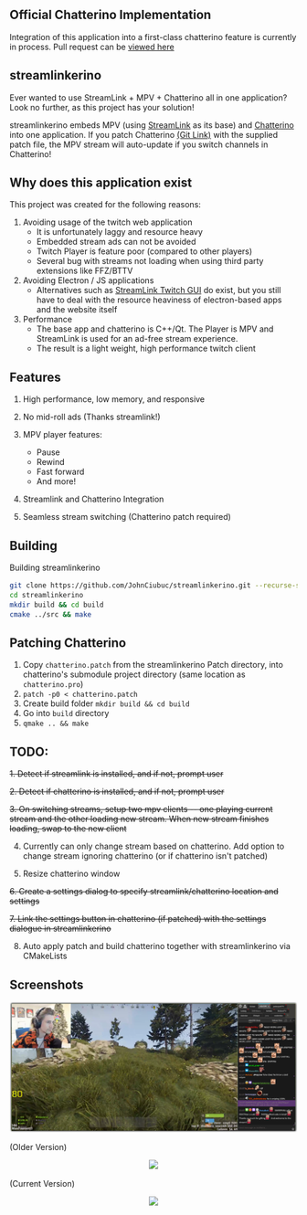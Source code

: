 ## Official Chatterino Implementation

Integration of this application into a first-class chatterino feature is currently in process. Pull request can be [viewed here](https://github.com/Chatterino/chatterino2/pull/2854)

## streamlinkerino
Ever wanted to use StreamLink + MPV + Chatterino all in one application? Look no further, as this project has your solution!

streamlinkerino embeds MPV (using [StreamLink](https://streamlink.github.io/index.html) as its base) and [Chatterino](https://chatterino.com/) into one application. If you patch Chatterino [(Git Link)](https://github.com/Chatterino/chatterino2) with the supplied patch file, the MPV stream will auto-update if you switch channels in Chatterino!

## Why does this application exist

This project was created for the following reasons:
1. Avoiding usage of the twitch web application
	* It is unfortunately laggy and resource heavy
	* Embedded stream ads can not be avoided
	* Twitch Player is feature poor (compared to other players)
	* Several bug with streams not loading when using third party extensions like FFZ/BTTV
2. Avoiding Electron / JS applications
	* Alternatives such as [StreamLink Twitch GUI](https://streamlink.github.io/streamlink-twitch-gui/) do exist, but you still have to deal with the resource heaviness of electron-based apps and the website itself
3. Performance
	* The base app and chatterino is C++/Qt. The Player is MPV and StreamLink is used for an ad-free stream experience. 
	* The result is a light weight, high performance twitch client

    
## Features

1. High performance, low memory, and responsive

2. No mid-roll ads (Thanks streamlink!)

3. MPV player features:

    * Pause
    * Rewind
    * Fast forward
    * And more!

4. Streamlink and Chatterino Integration

5. Seamless stream switching (Chatterino patch required)

## Building 

Building streamlinkerino

```bash
git clone https://github.com/JohnCiubuc/streamlinkerino.git --recurse-submodules
cd streamlinkerino
mkdir build && cd build
cmake ../src && make
```
## Patching Chatterino

1.  Copy `chatterino.patch` from the streamlinkerino Patch directory, into chatterino's submodule project directory (same location as `chatterino.pro`)
2. `patch -p0 < chatterino.patch`
3. Create build folder `mkdir build && cd build`
4. Go into `build` directory
5.   `qmake .. && make`


## TODO:

~~1. Detect if streamlink is installed, and if not, prompt user~~

~~2. Detect if chatterino is installed, and if not, prompt user~~

~~3. On switching streams, setup two mpv clients -- one playing current stream and the other loading new stream. When new stream finishes loading, swap to the new client~~

4. Currently can only change stream based on chatterino. Add option to change stream ignoring chatterino (or if chatterino isn't patched)

5. Resize chatterino window

~~6. Create a settings dialog to specify streamlink/chatterino location and settings~~

~~7. Link the settings button in chatterino (if patched) with the settings dialogue in streamlinkerino~~

8. Auto apply patch and build chatterino together with streamlinkerino via CMakeLists


	
## Screenshots
![ss1](https://github.com/JohnCiubuc/JohnCiubucGifs/raw/main/screenshots/streamlinkerino1.png)

(Older Version)
<p align="center">
  <img src="https://raw.githubusercontent.com/JohnCiubuc/JohnCiubucGifs/main/streamlinkerino.gif" />
</p>
(Current Version)
<p align="center">
  <img src="https://raw.githubusercontent.com/JohnCiubuc/JohnCiubucGifs/main/streamlinkerino2.gif" />
</p>
